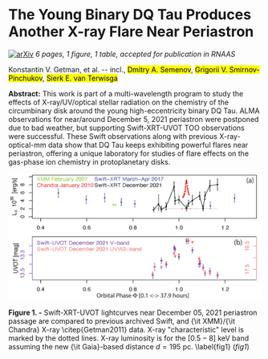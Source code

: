 <div class="macros" style="visibility:hidden;">
$\newcommand{\ensuremath}{}$
$\newcommand{\xspace}{}$
$\newcommand{\object}[1]{\texttt{#1}}$
$\newcommand{\farcs}{{.}''}$
$\newcommand{\farcm}{{.}'}$
$\newcommand{\arcsec}{''}$
$\newcommand{\arcmin}{'}$
$\newcommand{\ion}[2]{#1#2}$
$\newcommand{\vdag}{(v)^\dagger}$
$\newcommand$
$\newcommand$</div>

<div class="macros" style="visibility:hidden;">
$\newcommand{$\ensuremath$}{}$
$\newcommand{$\xspace$}{}$
$\newcommand{$\object$}[1]{\texttt{#1}}$
$\newcommand{$\farcs$}{{.}''}$
$\newcommand{$\farcm$}{{.}'}$
$\newcommand{$\arcsec$}{''}$
$\newcommand{$\arcmin$}{'}$
$\newcommand{$\ion$}[2]{#1#2}$
$\newcommand{$\vdag$}{(v)^\dagger}$
$\newcommand$
$\newcommand$</div>



<div id="title">

# The Young Binary DQ Tau Produces Another X-ray Flare Near Periastron

</div>
<div id="comments">

[![arXiv](https://img.shields.io/badge/arXiv-2204.01824-b31b1b.svg)](https://arxiv.org/abs/2204.01824) _6 pages, 1 figure, 1 table, accepted for publication in RNAAS_

</div>
<div id="authors">

Konstantin V. Getman, et al. -- incl., <mark>Dmitry A. Semenov</mark>, <mark>Grigorii V. Smirnov-Pinchukov</mark>, <mark>Sierk E. van Terwisga</mark>

</div>
<div id="abstract">

**Abstract:** This work is part of a multi-wavelength program to study the effects of X-ray/UV/optical stellar radiation on the chemistry of the circumbinary disk around the young high-eccentricity binary DQ Tau. ALMA observations for near/around December 5, 2021 periastron were postponed due to bad weather, but supporting Swift-XRT-UVOT TOO observations were successful. These Swift observations along with previous X-ray-optical-mm data show that DQ Tau keeps exhibiting powerful flares near periastron, offering a unique laboratory for studies of flare effects on the gas-phase ion chemistry in protoplanetary disks.

</div>

<div id="div_fig1">

<img src="tmp_2204.01824/./f1.png" alt="Fig1" width="100%"/>

**Figure 1. -** Swift-XRT-UVOT lightcurves near December 05, 2021 periastron passage are compared to previous archived Swift, and {\it XMM}/{\it Chandra} X-ray \citep{Getman2011} data. X-ray "characteristic" level is marked by the dotted lines. X-ray luminosity is for the $[0.5 - 8]$ keV band assuming the new {\it Gaia}-based distance $d = 195$ pc. \label{fig1} (*fig1*)

</div>